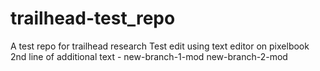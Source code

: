# trailhead-test_repo
A test repo for trailhead research
Test edit using text editor on pixelbook
2nd line of additional text - new-branch-1-mod new-branch-2-mod
